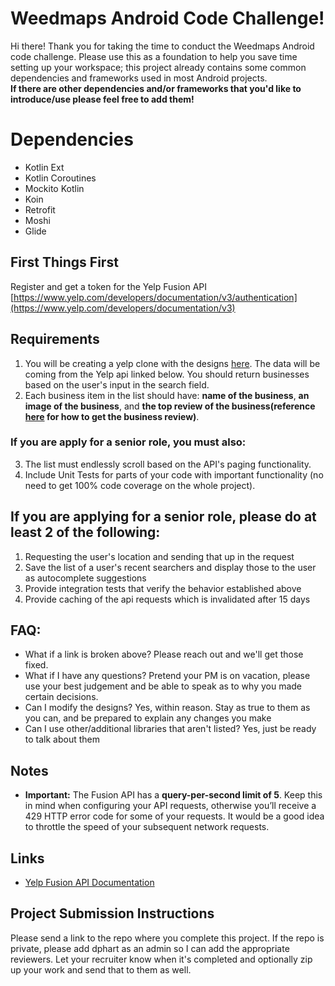 # Weedmaps Android Code Challenge!

Hi there!  Thank you for taking the time to conduct the Weedmaps Android code challenge.  Please use this as a foundation to help you save time setting up your workspace; this project already contains some common dependencies and frameworks used in most Android projects.  
**If there are other dependencies and/or frameworks that you'd like to introduce/use please feel free to add them!**

# Dependencies
 - Kotlin Ext
 - Kotlin Coroutines
 - Mockito Kotlin
 - Koin
 - Retrofit
 - Moshi
 - Glide

## First Things First
Register and get a token for the Yelp Fusion API [https://www.yelp.com/developers/documentation/v3/authentication](https://www.yelp.com/developers/documentation/v3)

## Requirements

 1. You will be creating a yelp clone with the designs [here](https://www.figma.com/file/vcfmVmKtPf4hPwIm12jfQ5/Android-Homework?node-id=2%3A9). The data will be coming from the Yelp api linked below. You should return businesses based on the user's input in the search field. 
 2. Each business item in the list should have: **name of the business**, **an image of the business**, and **the top review of the business(reference [here](https://www.yelp.com/developers/documentation/v3/business_reviews) for how to get the business review)**.
 
 ### If you are apply for a senior role, you must also: 
 
 3. The list must endlessly scroll based on the API's paging functionality.
 4. Include Unit Tests for parts of your code with important functionality (no need to get 100% code coverage on the whole project).
 

## If you are applying for a senior role, please do at least 2 of the following:
 1. Requesting the user's location and sending that up in the request
 2. Save the list of a user's recent searchers and display those to the user as autocomplete suggestions
 3. Provide integration tests that verify the behavior established above
 4. Provide caching of the api requests which is invalidated after 15 days

## FAQ:
 - What if a link is broken above? Please reach out and we'll get those fixed. 
 - What if I have any questions? Pretend your PM is on vacation, please use your best judgement and be able to speak as to why you made certain decisions.
 - Can I modify the designs? Yes, within reason. Stay as true to them as you can, and be prepared to explain any changes you make
 - Can I use other/additional libraries that aren't listed? Yes, just be ready to talk about them 

## Notes

 - **Important:** The Fusion API has a **query-per-second limit of 5**. Keep this in mind when configuring your API requests, otherwise you’ll receive a 429 HTTP error code for some of your requests. It would be a good idea to throttle the speed of your subsequent network requests.

## Links

 - [Yelp Fusion API Documentation](https://www.yelp.com/developers/documentation/v3)

## Project Submission Instructions

Please send a link to the repo where you complete this project. If the repo is private, please add dphart as an admin so I can add the appropriate reviewers. 
Let your recruiter know when it's completed and optionally zip up your work and send that to them as well. 
